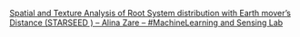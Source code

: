 [Spatial and Texture Analysis of Root System distribution with Earth mover’s Distance (STARSEED ) – Alina Zare – #MachineLearning and Sensing Lab](https://qi.tc/qi/111819)